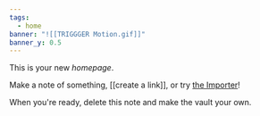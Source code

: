 ```yaml
---
tags:
  - home
banner: "![[TRIGGGER Motion.gif]]"
banner_y: 0.5
---
```


This is your new *homepage*.

Make a note of something, [[create a link]], or try [the Importer](https://help.obsidian.md/Plugins/Importer)!

When you're ready, delete this note and make the vault your own.

